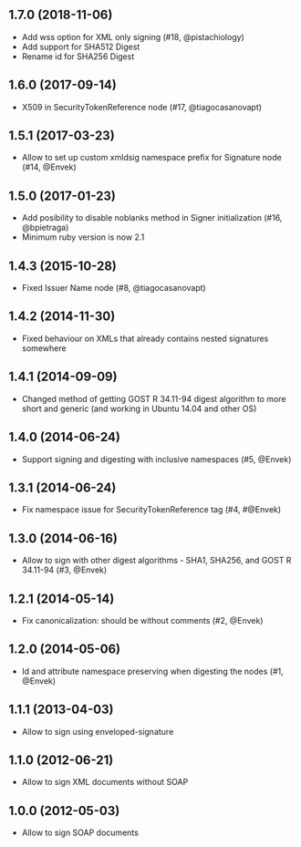## 1.7.0 (2018-11-06)

- Add wss option for XML only signing (#18, @pistachiology)
- Add support for SHA512 Digest
- Rename id for SHA256 Digest

## 1.6.0 (2017-09-14)

- X509 in SecurityTokenReference node (#17, @tiagocasanovapt)

## 1.5.1 (2017-03-23)

- Allow to set up custom xmldsig namespace prefix for Signature node (#14, @Envek)

## 1.5.0 (2017-01-23)

- Add posibility to disable noblanks method in Signer initialization (#16, @bpietraga)
- Minimum ruby version is now 2.1

## 1.4.3 (2015-10-28)

- Fixed Issuer Name node (#8, @tiagocasanovapt)

## 1.4.2 (2014-11-30)

- Fixed behaviour on XMLs that already contains nested signatures somewhere

## 1.4.1 (2014-09-09)

- Changed method of getting GOST R 34.11-94 digest algorithm to more short and generic (and working in Ubuntu 14.04 and other OS)

## 1.4.0 (2014-06-24)

- Support signing and digesting with inclusive namespaces (#5, @Envek)

## 1.3.1 (2014-06-24)

- Fix namespace issue for SecurityTokenReference tag (#4, #@Envek)

## 1.3.0 (2014-06-16)

- Allow to sign with other digest algorithms - SHA1, SHA256, and GOST R 34.11-94 (#3, @Envek)

## 1.2.1 (2014-05-14)

- Fix canonicalization: should be without comments (#2, @Envek)

## 1.2.0 (2014-05-06)

- Id and attribute namespace preserving when digesting the nodes (#1, @Envek)

## 1.1.1 (2013-04-03)

- Allow to sign using enveloped-signature

## 1.1.0 (2012-06-21)

- Allow to sign XML documents without SOAP

## 1.0.0 (2012-05-03)

- Allow to sign SOAP documents
